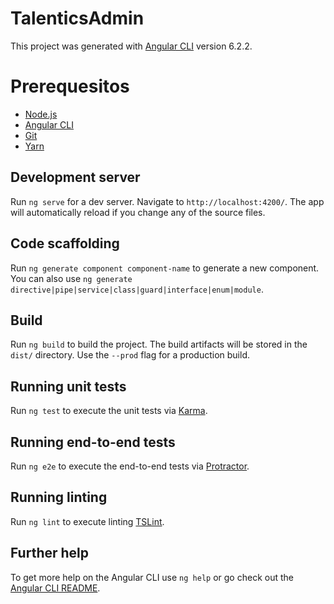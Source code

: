 # TalenticsAdmin

This project was generated with [Angular CLI](https://github.com/angular/angular-cli) version 6.2.2.

# Prerequesitos

- [Node.js](https://nodejs.org/es/) 
- [Angular CLI](https://cli.angular.io/) 
- [Git](https://git-scm.com/) 
- [Yarn](https://yarnpkg.com/lang/en/) 

## Development server

Run `ng serve` for a dev server. Navigate to `http://localhost:4200/`. The app will automatically reload if you change any of the source files.

## Code scaffolding

Run `ng generate component component-name` to generate a new component. You can also use `ng generate directive|pipe|service|class|guard|interface|enum|module`.

## Build

Run `ng build` to build the project. The build artifacts will be stored in the `dist/` directory. Use the `--prod` flag for a production build.

## Running unit tests

Run `ng test` to execute the unit tests via [Karma](https://karma-runner.github.io).

## Running end-to-end tests

Run `ng e2e` to execute the end-to-end tests via [Protractor](http://www.protractortest.org/).

## Running linting

Run `ng lint` to execute linting [TSLint](https://palantir.github.io/tslint/).

## Further help

To get more help on the Angular CLI use `ng help` or go check out the [Angular CLI README](https://github.com/angular/angular-cli/blob/master/README.md).
